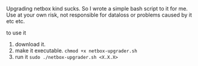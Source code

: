 Upgrading netbox kind sucks. So I wrote a simple bash script to it for me. Use at your own risk, not responsible for dataloss or problems caused by it etc etc.

to use it
1. download it.
2. make it executable. `chmod +x netbox-upgrader.sh`
3. run it `sudo ./netbox-upgrader.sh <X.X.X>`
